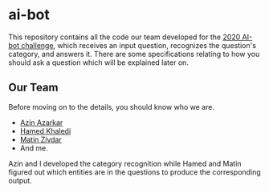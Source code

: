 # ai-bot
This repository contains all the code our team developed for the [2020
AI-bot challenge](https://ai-bot.ir/), which receives an input question, recognizes the
question's category, and answers it. There are some specifications relating to 
how you should ask a question which will be explained later on.

## Our Team
Before moving on to the details, you should know who we are.
- [Azin Azarkar](https://github.com/azinazarkar)
- [Hamed Khaledi](https://github.com/hamedkhaledi)
- [Matin Zivdar](https://github.com/zivdar001matin)
- And me.

Azin and I developed the category recognition while Hamed and Matin figured out 
which entities are in the questions to produce the corresponding output.
